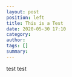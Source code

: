 ```yaml
---
layout: post
position: left
title: This is a Test
date: 2020-05-30 17:10
category: 
author: 
tags: []
summary: 
---
```


test test